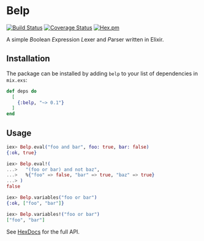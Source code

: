 # Belp

[![Build Status](https://travis-ci.org/tlux/belp.svg?branch=master)](https://travis-ci.org/tlux/belp)
[![Coverage Status](https://coveralls.io/repos/github/tlux/belp/badge.svg?branch=master)](https://coveralls.io/github/tlux/belp?branch=master)
[![Hex.pm](https://img.shields.io/hexpm/v/belp.svg)](https://hex.pm/packages/belp)

A simple *B*oolean *E*xpression *L*exer and *P*arser written in Elixir.

## Installation

The package can be installed by adding `belp` to your list of dependencies in
`mix.exs`:

```elixir
def deps do
  [
    {:belp, "~> 0.1"}
  ]
end
```

## Usage

```elixir
iex> Belp.eval("foo and bar", foo: true, bar: false)
{:ok, true}

iex> Belp.eval!(
...>   "(foo or bar) and not baz",
...>   %{"foo" => false, "bar" => true, "baz" => true}
...> )
false

iex> Belp.variables("foo or bar")
{:ok, ["foo", "bar"]}

iex> Belp.variables!("foo or bar")
["foo", "bar"]
```

See [HexDocs](https://hexdocs.pm/belp) for the full API.
